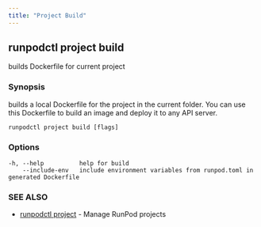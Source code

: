 ```yaml
---
title: "Project Build"
---
```


## runpodctl project build

builds Dockerfile for current project

### Synopsis

builds a local Dockerfile for the project in the current folder. You can use this Dockerfile to build an image and deploy it to any API server.

```
runpodctl project build [flags]
```

### Options

```
-h, --help          help for build
    --include-env   include environment variables from runpod.toml in generated Dockerfile
```

### SEE ALSO

- [runpodctl project](runpodctl_project.md) - Manage RunPod projects
